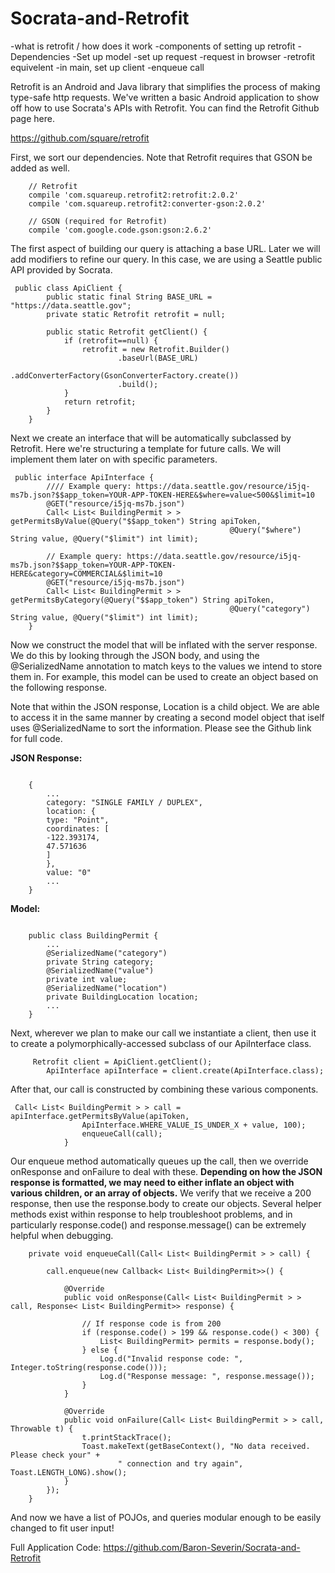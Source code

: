 # Socrata-and-Retrofit

-what is retrofit / how does it work
-components of setting up retrofit
	-Dependencies 
	-Set up model
	-set up request
		-request in browser
		-retrofit equivelent
	-in main, set up client
	-enqueue call




Retrofit is an Android and Java library that simplifies the process of making type-safe http requests.  We've written a basic Android application to show off how to use Socrata's APIs with Retrofit.  You can find the Retrofit Github page here.

https://github.com/square/retrofit

First, we sort our dependencies.  Note that Retrofit requires that GSON be added as well.
<pre><code>    // Retrofit
    compile 'com.squareup.retrofit2:retrofit:2.0.2'
    compile 'com.squareup.retrofit2:converter-gson:2.0.2'

    // GSON (required for Retrofit)
    compile 'com.google.code.gson:gson:2.6.2'
</code></pre>

The first aspect of building our query is attaching a base URL.  Later we will add modifiers to refine our query.  In this case, we are using a Seattle public API provided by Socrata.

<pre><code>	public class ApiClient {
	    public static final String BASE_URL = "https://data.seattle.gov";
	    private static Retrofit retrofit = null;

	    public static Retrofit getClient() {
	        if (retrofit==null) {
	            retrofit = new Retrofit.Builder()
	                    .baseUrl(BASE_URL)
	                    .addConverterFactory(GsonConverterFactory.create())
	                    .build();
	        }
	        return retrofit;
	    }
	}
</code></pre>

Next we create an interface that will be automatically subclassed by Retrofit.  Here we're structuring a template for future calls.  We will implement them later on with specific parameters.

<pre><code>	public interface ApiInterface {
		//// Example query: https://data.seattle.gov/resource/i5jq-ms7b.json?$$app_token=YOUR-APP-TOKEN-HERE&$where=value<500&$limit=10
    	@GET("resource/i5jq-ms7b.json")
    	Call< List< BuildingPermit > > getPermitsByValue(@Query("$$app_token") String apiToken,
                                                 @Query("$where") String value, @Query("$limit") int limit);

        // Example query: https://data.seattle.gov/resource/i5jq-ms7b.json?$$app_token=YOUR-APP-TOKEN-HERE&category=COMMERCIAL&$limit=10
        @GET("resource/i5jq-ms7b.json")
    	Call< List< BuildingPermit > > getPermitsByCategory(@Query("$$app_token") String apiToken,
                                                 @Query("category") String value, @Query("$limit") int limit);
    }
</code></pre>

Now we construct the model that will be inflated with the server response.  We do this by looking through the JSON body, and using the @SerializedName annotation to match keys to the values we intend to store them in.  For example, this model can be used to create an object based on the following response.

Note that within the JSON response, Location is a child object.  We are able to access it in the same manner by creating a second model object that iself uses @SerializedName to sort the information.  Please see the Github link for full code.

<B>JSON Response:</B>
<pre><code>
	{
		...
		category: "SINGLE FAMILY / DUPLEX",
		location: {
		type: "Point",
		coordinates: [
		-122.393174,
		47.571636
		]
		},
		value: "0"
		...
	}
</code></pre>

<B>Model:</B>
<pre><code>
	public class BuildingPermit {
		...
		@SerializedName("category")
	    private String category;
	    @SerializedName("value")
	    private int value;
	    @SerializedName("location")
	    private BuildingLocation location;
	    ...
	}
</code></pre>

Next, wherever we plan to make our call we instantiate a client, then use it to create a polymorphically-accessed subclass of our ApiInterface class.

<pre><code>		Retrofit client = ApiClient.getClient();
        ApiInterface apiInterface = client.create(ApiInterface.class);
</code></pre>

After that, our call is constructed by combining these various components.

<pre><code>	Call< List< BuildingPermit > > call = apiInterface.getPermitsByValue(apiToken,
                ApiInterface.WHERE_VALUE_IS_UNDER_X + value, 100);
                enqueueCall(call);
            }
</code></pre>

Our enqueue method automatically queues up the call, then we override onResponse and onFailure to deal with these.  <B>Depending on how the JSON response is formatted, we may need to either inflate an object with various children, or an array of objects.</B>  We verify that we receive a 200 response, then use the response.body to create our objects.  Several helper methods exist within response to help troubleshoot problems, and in particularly response.code() and response.message() can be extremely helpful when debugging.

<pre><code>    private void enqueueCall(Call< List< BuildingPermit > > call) {

        call.enqueue(new Callback< List< BuildingPermit>>() {

            @Override
            public void onResponse(Call< List< BuildingPermit > > call, Response< List< BuildingPermit>> response) {

                // If response code is from 200
                if (response.code() > 199 && response.code() < 300) {
                    List< BuildingPermit> permits = response.body();
                } else {
                    Log.d("Invalid response code: ", Integer.toString(response.code()));
                    Log.d("Response message: ", response.message());
                }
            }

            @Override
            public void onFailure(Call< List< BuildingPermit > > call, Throwable t) {
                t.printStackTrace();
                Toast.makeText(getBaseContext(), "No data received. Please check your" +
                        " connection and try again", Toast.LENGTH_LONG).show();
            }
        });
    }
</code></pre>

And now we have a list of POJOs, and queries modular enough to be easily changed to fit user input!


Full Application Code:
https://github.com/Baron-Severin/Socrata-and-Retrofit

